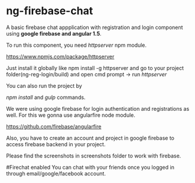 # ng-firebase-chat
A basic firebase chat appplication with registration and login component using **google firebase and angular 1.5**.

To run this component, you need *httpserver* npm module.

https://www.npmjs.com/package/httpserver

Just install it globally like npm install -g httpserver and go to your project folder(ng-reg-login/build) and open cmd prompt -> run *httpserver*

You can also run the project by

*npm install* and *gulp* commands.

We were using google firebase for login authentication and registrations as well. For this we gonna use angularfire node module.

https://github.com/firebase/angularfire

Also, you have to create an account and project in google firebase to access firebase backend in your project.

Please find the screenshots in screenshots folder to work with firebase.

#Firechat enabled
You can chat with your friends once you logged in through email/google/facebook account.

